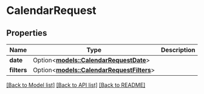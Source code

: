 # CalendarRequest

## Properties

Name | Type | Description | Notes
------------ | ------------- | ------------- | -------------
**date** | Option<[**models::CalendarRequestDate**](calendar_request_date.md)> |  | [optional]
**filters** | Option<[**models::CalendarRequestFilters**](calendar_request_filters.md)> |  | [optional]

[[Back to Model list]](../README.md#documentation-for-models) [[Back to API list]](../README.md#documentation-for-api-endpoints) [[Back to README]](../README.md)



